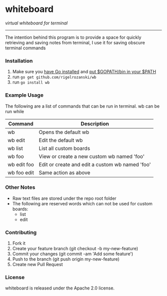 # whiteboard

_virtual whiteboard for terminal_

---

The intention behind this program is to provide a space for quickly retrieving and saving notes from terminal, I use it for saving obscure terminal commands

### Installation

1. Make sure you [have Go installed][1] and [put $GOPATH/bin in your $PATH][2]
2. run `go get github.com/rigelrozanski/wb`
3. run `go install wb`

[1]: https://golang.org/doc/install
[2]: https://github.com/tendermint/tendermint/wiki/Setting-GOPATH 
[3]: https://github.com/spf13/cobra#installing

###  Example Usage

The following are a list of commands that can be run in terminal. 
wb can be run while   

| Command     | Description                                     |
|-------------|-------------------------------------------------|
| wb          | Opens the default wb                            |
| wb edit     | Edit the default wb                             |
| wb list     | List all custom boards                          |
| wb foo      | View or create a new custom wb named 'foo'      |
| wb edit foo | Edit or create and edit a custom wb named 'foo' |
| wb foo edit | Same action as above                            |

### Other Notes

 - Raw text files are stored under the repo root folder
 - The following are reserved words which can not be used for custom boards:
   - list
   - edit

### Contributing

1. Fork it
2. Create your feature branch (git checkout -b my-new-feature)
3. Commit your changes (git commit -am 'Add some feature')
4. Push to the branch (git push origin my-new-feature)
5. Create new Pull Request

### License

whiteboard is released under the Apache 2.0 license.
